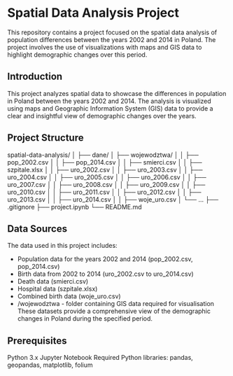 # Spatial Data Analysis Project
This repository contains a project focused on the spatial data analysis of population differences between the years 2002 and 2014 in Poland. The project involves the use of visualizations with maps and GIS data to highlight demographic changes over this period.

## Introduction
This project analyzes spatial data to showcase the differences in population in Poland between the years 2002 and 2014. The analysis is visualized using maps and Geographic Information System (GIS) data to provide a clear and insightful view of demographic changes over the years.

## Project Structure
spatial-data-analysis/
│
├── dane/
│   ├── wojewodztwa/
│   │   ├── pop_2002.csv
│   │   ├── pop_2014.csv
│   │   ├── smierci.csv
│   │   ├── szpitale.xlsx
│   │   ├── uro_2002.csv
│   │   ├── uro_2003.csv
│   │   ├── uro_2004.csv
│   │   ├── uro_2005.csv
│   │   ├── uro_2006.csv
│   │   ├── uro_2007.csv
│   │   ├── uro_2008.csv
│   │   ├── uro_2009.csv
│   │   ├── uro_2010.csv
│   │   ├── uro_2011.csv
│   │   ├── uro_2012.csv
│   │   ├── uro_2013.csv
│   │   ├── uro_2014.csv
│   │   ├── woje_uro.csv
│   └── ...
├── .gitignore
├── project.ipynb
└── README.md

## Data Sources
The data used in this project includes:

- Population data for the years 2002 and 2014 (pop_2002.csv, pop_2014.csv)
- Birth data from 2002 to 2014 (uro_2002.csv to uro_2014.csv)
- Death data (smierci.csv)
- Hospital data (szpitale.xlsx)
- Combined birth data (woje_uro.csv)
- /wojewodztwa - folder containing GIS data required for visualisation
These datasets provide a comprehensive view of the demographic changes in Poland during the specified period.

## Prerequisites
Python 3.x
Jupyter Notebook
Required Python libraries: pandas, geopandas, matplotlib, folium
